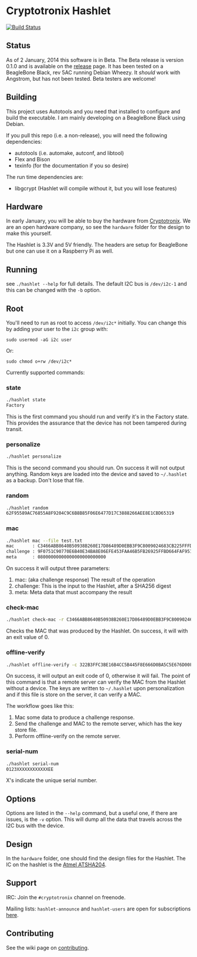 Cryptotronix Hashlet
=====

[![Build Status](https://travis-ci.org/cryptotronix/hashlet.png)](https://travis-ci.org/cryptotronix/hashlet)

Status
---

As of 2 January, 2014 this software is in Beta.  The Beta release is version 0.1.0 and is available on the [release](http://download.savannah.gnu.org/releases/hashlet/) page.  It has been tested on a BeagleBone Black, rev 5AC running Debian Wheezy.  It *should* work with Angstrom, but has not been tested.  Beta testers are welcome!

Building
----

This project uses Autotools and you need that installed to configure and build the executable.  I am mainly developing on a BeagleBone Black using Debian.

If you pull this repo (i.e. a non-release), you will need the following dependencies:
- autotools (i.e. automake, autconf, and libtool)
- Flex and Bison
- texinfo (for the documentation if you so desire)

The run time dependencies are:
- libgcrypt (Hashlet will compile without it, but you will lose features)

Hardware
---

In early January, you will be able to buy the hardware from [Cryptotronix](http://cryptotronix.com/products/hashlet/).  We are an open hardware company, so see the `hardware` folder for the design to make this yourself.

The Hashlet is 3.3V and 5V friendly. The headers are setup for BeagleBone but one can use it on a Raspberry Pi as well.

Running
---

see `./hashlet --help` for full details.  The default I2C bus is `/dev/i2c-1` and this can be changed with the `-b` option.

Root
---

You'll need to run as root to access `/dev/i2c*` initially.  You can change this by adding your user to the `i2c` group with:

`sudo usermod -aG i2c user`

Or:

`sudo chmod o+rw /dev/i2c*`


Currently supported commands:

### state
```bash
./hashlet state
Factory
```

This is the first command you should run and verify it's in the Factory state.  This provides the assurance that the device has not been tampered during transit.

### personalize
```bash
./hashlet personalize
```

This is the second command you should run.  On success it will not output anything.  Random keys are loaded into the device and saved to `~/.hashlet` as a backup.  Don't lose that file.

### random
```bash
./hashlet random
62F95589AC76855A8F9204C9C6B8B85F06E6477D17C3888266AEE8E1CBD65319
```

### mac
```bash
./hashlet mac --file test.txt
mac       : C3466ABB8640B50938B260E17D86489D0EBB3F9C8009024683CB225FFFD3B4E4
challenge : 9F0751C90770E6B40E34BA8E06EFE453FAA46B5FB26925FFBD664FAF951D000A
meta      : 08000000000000000000000000
```

On success it will output three parameters:

1. mac: (aka challenge response) The result of the operation
2. challenge: This is the input to the Hashlet, after a SHA256 digest
3. meta: Meta data that must accompany the result

### check-mac
```bash
./hashlet check-mac -r C3466ABB8640B50938B260E17D86489D0EBB3F9C8009024683CB225FFFD3B4E4 -c 9F0751C90770E6B40E34BA8E06EFE453FAA46B5FB26925FFBD664FAF951D000A -m 08000000000000000000000000
```

Checks the MAC that was produced by the Hashlet.  On success, it will with an exit value of 0.

### offline-verify
```bash
./hashlet offline-verify -c 322B3FFC3BE16B4CC5B445F8E666D0BA5C5E676D00FABD2308AD51243FA0B067 -r FB19B1C63161B6C34CA9D291D1CD16F98247BBA9A298775F795161BEB95BB6EF
```

On success, it will output an exit code of 0, otherwise it will fail.  The point of this command is that a remote server can verify the MAC from the Hashlet without a device.  The keys are written to `~/.hashlet` upon personalization and if this file is store on the server, it can verify a MAC.

The workflow goes like this:

1. Mac some data to produce a challenge response.
2. Send the challenge and MAC to the remote server, which has the key store file.
3. Perform offline-verify on the remote server.

### serial-num
```bash
./hashlet serial-num
0123XXXXXXXXXXXXEE
```
X's indicate the unique serial number.

Options
---

Options are listed in the `--help` command, but a useful one, if there are issues, is the `-v` option.  This will dump all the data that
travels across the I2C bus with the device.


Design
---

In the `hardware` folder, one should find the design files for the Hashlet.  The IC on the hashlet is the [Atmel ATSHA204](http://www.atmel.com/Images/Atmel-8740-CryptoAuth-ATSHA204-Datasheet.pdf).

Support
---

IRC: Join the `#cryptotronix` channel on freenode.

Mailing lists: `hashlet-announce` and `hashlet-users` are open for subscriptions [here](https://savannah.nongnu.org/mail/?group=hashlet).

Contributing
---
See the wiki page on [contributing](https://github.com/cryptotronix/hashlet/wiki/Contributing).
